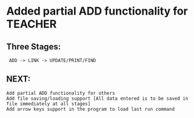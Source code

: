 # Added partial ADD functionality for TEACHER

## Three Stages:
     ADD -> LINK -> UPDATE/PRINT/FIND

## NEXT:
    Add partial ADD functionality for others
    Add file saving/loading support [All data entered is to be saved in file immediately at all stages]
    Add arrow keys support in the program to load last run command
